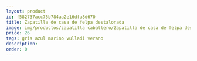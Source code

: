 ```yaml
---
layout: product
id: f582737acc75b784aa2e16dfa8d670
title: Zapatilla de casa de felpa destalonada 
image: img/productos/zapatilla caballero/Zapatilla de casa de felpa destalonada =26 =gris azul marino vulladi verano.webp
price: 26 
tags: gris azul marino vulladi verano
description: 
order: 0
---
```

